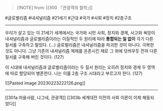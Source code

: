 > [!NOTE] from: [[300 『관광객의 철학』]]

#글로벌리즘 #내셔널리즘 #21세기 #근대 #국가 #사회 #정치 #2층구조 

--- 
우리가 살고 있는 이 21세기 세계에서는 국가와 시민 사회, 정치와 경제, 사고와 욕망이 내셔널리즘과 글로벌리즘이라는 이질적인 두 원리에 따라 **통합되는 일 없이** 각기 다른 질서를 구축하고 말았다. (…) 글로벌리즘은 내셔널리즘을 파괴한 것이 아니다. 극복한 것도 아니다. 그냥 기존의 내셔널리즘 체제를 온존시킨 채로 그 위에 덧씌우듯 전혀 다른 질서를 구축해 버린 것이다. (127)

이 시대에 내셔널리즘과 글로벌리즘이라는 두 질서 원리는 오히려 정치와 경제 두 영역에 따로 할당되어 병존한다. 나는 이를 2층 구조 시대라고 부르고자 한다. (127)

![[Pasted image 20230223222126.png]]

--- 
[[301a 마을사람, 나그네, 관광객]]
[[303b 세계대전 이전의 사회 이론이 이제 해동되었다]]